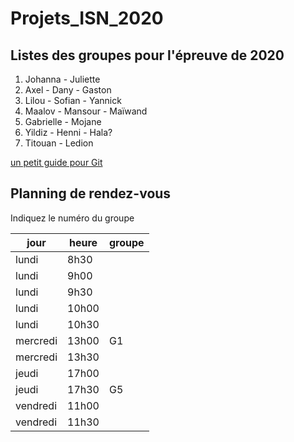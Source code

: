 # Projets_ISN_2020

## Listes des groupes pour l'épreuve de 2020

1. Johanna - Juliette
2. Axel - Dany - Gaston
3. Lilou - Sofian - Yannick
4. Maalov - Mansour - Maïwand
5. Gabrielle - Mojane
6. Yildiz - Henni - Hala?
7. Titouan - Ledion

[un petit guide pour Git](https://rogerdudler.github.io/git-guide/index.fr.html)

## Planning de rendez-vous

Indiquez le numéro du groupe

|jour|heure|groupe|
|--|--|--|
|lundi |8h30| |
|lundi |9h00| |
|lundi |9h30| |
|lundi |10h00| |
|lundi |10h30| |
|mercredi |13h00| G1|
|mercredi|13h30| |
|jeudi |17h00| |
|jeudi |17h30| G5 |
|vendredi |11h00| |
|vendredi |11h30| |
